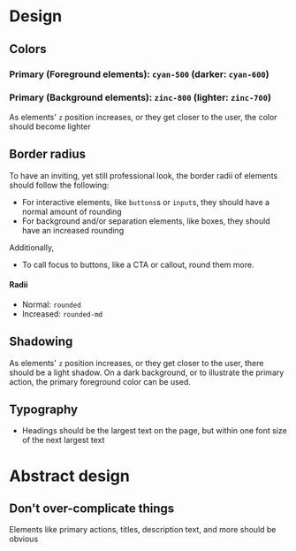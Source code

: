 # Design

## Colors
### Primary (Foreground elements): `cyan-500` (darker: `cyan-600`)

### Primary (Background elements): `zinc-800` (lighter: `zinc-700`)
As elements' `z` position increases, or they get closer to the user, the color should become lighter

## Border radius
To have an inviting, yet still professional look, the border radii of elements should follow the following:

- For interactive elements, like `buttons`s or `input`s, they should have a normal amount of rounding
- For background and/or separation elements, like boxes, they should have an increased rounding

Additionally,

- To call focus to buttons, like a CTA or callout, round them more.

#### Radii
- Normal: `rounded`
- Increased: `rounded-md`

## Shadowing
As elements' `z` position increases, or they get closer to the user, there should be a light shadow. On a dark background, or to illustrate the primary action, the primary foreground color can be used.

## Typography
- Headings should be the largest text on the page, but within one font size of the next largest text


# Abstract design
## Don't over-complicate things
Elements like primary actions, titles, description text, and more should be obvious
